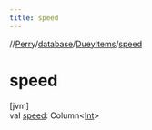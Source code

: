 ```yaml
---
title: speed
---
```

//[Perry](../../../index.html)/[database](../index.html)/[DueyItems](index.html)/[speed](speed.html)



# speed



[jvm]\
val [speed](speed.html): Column<[Int](https://kotlinlang.org/api/latest/jvm/stdlib/kotlin/-int/index.html)>




